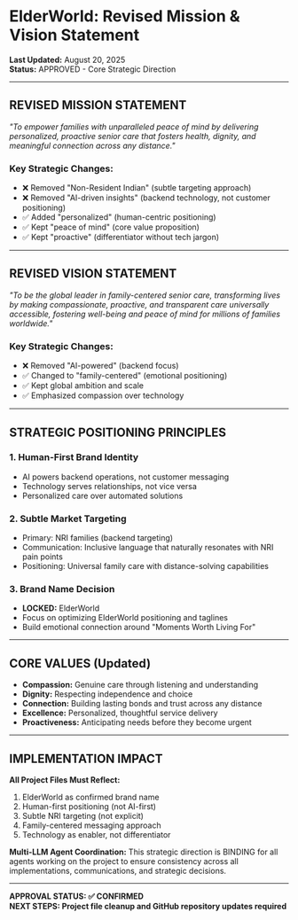 # ElderWorld: Revised Mission & Vision Statement

**Last Updated:** August 20, 2025  
**Status:** APPROVED - Core Strategic Direction

---

## REVISED MISSION STATEMENT

*"To empower families with unparalleled peace of mind by delivering personalized, proactive senior care that fosters health, dignity, and meaningful connection across any distance."*

### Key Strategic Changes:
- ❌ Removed "Non-Resident Indian" (subtle targeting approach)
- ❌ Removed "AI-driven insights" (backend technology, not customer positioning)  
- ✅ Added "personalized" (human-centric positioning)
- ✅ Kept "peace of mind" (core value proposition)
- ✅ Kept "proactive" (differentiator without tech jargon)

---

## REVISED VISION STATEMENT

*"To be the global leader in family-centered senior care, transforming lives by making compassionate, proactive, and transparent care universally accessible, fostering well-being and peace of mind for millions of families worldwide."*

### Key Strategic Changes:
- ❌ Removed "AI-powered" (backend focus)
- ✅ Changed to "family-centered" (emotional positioning)
- ✅ Kept global ambition and scale
- ✅ Emphasized compassion over technology

---

## STRATEGIC POSITIONING PRINCIPLES

### 1. Human-First Brand Identity
- AI powers backend operations, not customer messaging
- Technology serves relationships, not vice versa
- Personalized care over automated solutions

### 2. Subtle Market Targeting
- Primary: NRI families (backend targeting)
- Communication: Inclusive language that naturally resonates with NRI pain points
- Positioning: Universal family care with distance-solving capabilities

### 3. Brand Name Decision
- **LOCKED:** ElderWorld
- Focus on optimizing ElderWorld positioning and taglines
- Build emotional connection around "Moments Worth Living For"

---

## CORE VALUES (Updated)
- **Compassion:** Genuine care through listening and understanding
- **Dignity:** Respecting independence and choice
- **Connection:** Building lasting bonds and trust across any distance
- **Excellence:** Personalized, thoughtful service delivery
- **Proactiveness:** Anticipating needs before they become urgent

---

## IMPLEMENTATION IMPACT

**All Project Files Must Reflect:**
1. ElderWorld as confirmed brand name
2. Human-first positioning (not AI-first)
3. Subtle NRI targeting (not explicit)
4. Family-centered messaging approach
5. Technology as enabler, not differentiator

**Multi-LLM Agent Coordination:**
This strategic direction is BINDING for all agents working on the project to ensure consistency across all implementations, communications, and strategic decisions.

---

**APPROVAL STATUS: ✅ CONFIRMED**  
**NEXT STEPS: Project file cleanup and GitHub repository updates required**